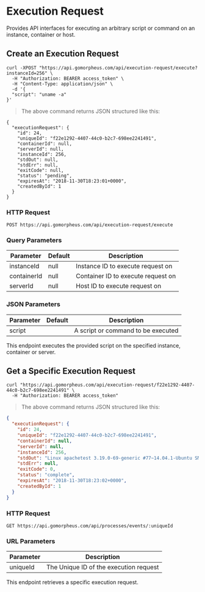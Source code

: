 # Execution Request

Provides API interfaces for executing an arbitrary script or command on an instance, container or host.

## Create an Execution Request

```shell
curl -XPOST "https://api.gomorpheus.com/api/execution-request/execute?instanceId=256" \
  -H "Authorization: BEARER access_token" \
  -H "Content-Type: application/json" \
  -d '{
  "script": "uname -a"
}'
```

> The above command returns JSON structured like this:

```
{
  "executionRequest": {
    "id": 24,
    "uniqueId": "f22e1292-4407-44c0-b2c7-698ee2241491",
    "containerId": null,
    "serverId": null,
    "instanceId": 256,
    "stdOut": null,
    "stdErr": null,
    "exitCode": null,
    "status": "pending",
    "expiresAt": "2018-11-30T18:23:01+0000",
    "createdById": 1
  }
}
```

### HTTP Request

`POST https://api.gomorpheus.com/api/execution-request/execute`

### Query Parameters

Parameter | Default | Description
--------- | ------- | -----------
instanceId | null | Instance ID to execute request on
containerId | null | Container ID to execute request on
serverId | null | Host ID to execute request on

### JSON Parameters

Parameter | Default | Description
--------- | ------- | -----------
script      |  | A script or command to be executed

This endpoint executes the provided script on the specified instance, container or server.


## Get a Specific Execution Request

```shell
curl "https://api.gomorpheus.com/api/execution-request/f22e1292-4407-44c0-b2c7-698ee2241491" \
  -H "Authorization: BEARER access_token"
```

> The above command returns JSON structured like this:

```json
{
  "executionRequest": {
    "id": 24,
    "uniqueId": "f22e1292-4407-44c0-b2c7-698ee2241491",
    "containerId": null,
    "serverId": null,
    "instanceId": 256,
    "stdOut": "Linux apachetest 3.19.0-69-generic #77~14.04.1-Ubuntu SMP Tue Aug 30 01:29:21 UTC 2016 x86_64 x86_64 x86_64 GNU/Linux\n",
    "stdErr": null,
    "exitCode": 0,
    "status": "complete",
    "expiresAt": "2018-11-30T18:23:02+0000",
    "createdById": 1
  }
}
```

### HTTP Request

`GET https://api.gomorpheus.com/api/processes/events/:uniqueId`

### URL Parameters

Parameter | Description
--------- | -----------
uniqueId | The Unique ID of the execution request

This endpoint retrieves a specific execution request.
